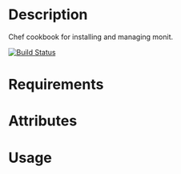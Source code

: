Description
===========

Chef cookbook for installing and managing monit.

[![Build Status](https://secure.travis-ci.org/jssjr/chef-monit.png)](http://travis-ci.org/jssjr/chef-monit)

Requirements
============

Attributes
==========

Usage
=====

